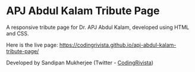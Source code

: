 # APJ Abdul Kalam Tribute Page
A responsive tribute page for Dr. APJ Abdul Kalam, developed using HTML and CSS. 

Here is the live page: https://codingrivista.github.io/apj-abdul-kalam-tribute-page/

Developed by Sandipan Mukherjee (Twitter - <a href="https://twitter.com/CodingRivista">CodingRivista</a>)

